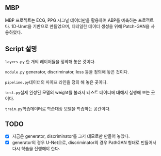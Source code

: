 ## MBP
MBP 프로젝트는 ECG, PPG 시그널 데이터만을 활용하여 ABP를 예측하는 프로젝트다.
1D-Unet을 기반으로 만들었으며, 디테일한 데이터 생성을 위해 Patch-GAN을 사용하였다.

## Script 설명
```layers.py``` 한 개의 레이어들을 정의해 놓은 것이다.

```module.py``` generator, discriminator, loss 등을 정의해 놓은 것이다.

```pipeline.py```데이터의 파이프 라인을 정의 해 놓은 곳이다.

```test.py```실제 완성된 모델의 weight를 불러서 테스트 데이터에 대해서 실행해 보는 곳이다.

```train.py```학습데이터로 학습대상 모델을 학습하는 공간이다.

## TODO
- [x] 지금은 generator, discriminator를 그저 데모로만 만들어 놓았다.
- [x] generator의 경우 U-Net으로, discriminator의 경우 PathGAN 형태로 만들어서 다시 학습을 진행해야 한다.
